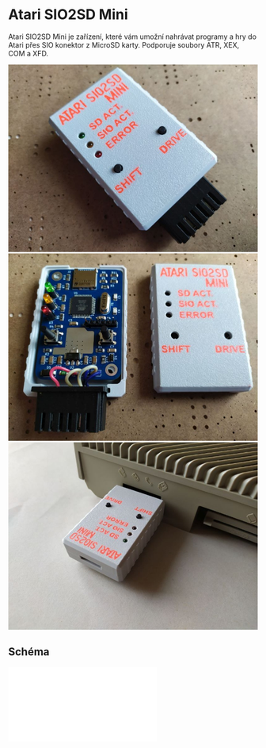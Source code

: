 # Atari SIO2SD Mini

Atari SIO2SD Mini je zařízení, které vám umožní nahrávat programy a hry do Atari přes SIO konektor z MicroSD karty.
Podporuje soubory ATR, XEX, COM a XFD.

![Atari SIO2SD Mini](Fotky/AtariSIO2SDMini.jpg "Atari SIO2SD Mini")
![Atari SIO2SD Mini otevřené](Fotky/AtariSIO2SDMini_otevrene2.jpg "Atari SIO2SD Mini otevřené")
![Atari SIO2SD Mini zapojené](Fotky/AtariSIO2SDMini_zapojene1.jpg "Atari SIO2SD Mini zapojené")

## Schéma

![Atari SIO2SD Mini schema](Atari_SIO2SD_Mini_schema.pdf "SIO2SD Mini schema")